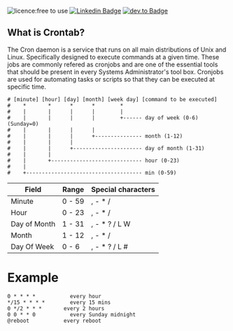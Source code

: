 ![licence:free to use](https://img.shields.io/badge/licence-free--to--use-blue)  [![Linkedin Badge](https://img.shields.io/badge/-gurpreetsingh89-blue?style=flat&logo=Linkedin&logoColor=white&link=https://www.linkedin.com/in/gurpreetsingh89/)](https://www.linkedin.com/in/gurpreetsingh89/)  [![dev.to Badge](https://img.shields.io/badge/-@gurpreetsingh-000000?style=flat&labelColor=000000&logo=dev.to&link=https://dev.to/gurpreetsingh)](https://dev.to/gurpreetsingh) 


## What is Crontab?
The Cron daemon is a service that runs on all main distributions of Unix and Linux. Specifically designed to execute commands at a given time. These jobs are commonly refered as cronjobs and are one of the essential tools that should be present in every Systems Administrator's tool box. Cronjobs are used for automating tasks or scripts so that they can be executed at specific time.

```
# [minute] [hour] [day] [month] [week day] [command to be executed]
#    *       *      *      *        *
#    |       |      |      |        |
#    |       |      |      |        +------ day of week (0-6) (Sunday=0)
#    |       |      |      |
#    |       |      |      +--------------- month (1-12)
#    |       |      |
#    |       |      +---------------------- day of month (1-31)
#    |       |
#    |       +----------------------------- hour (0-23)
#    |
#    +------------------------------------- min (0-59)
```

|Field	| Range	| Special characters|
|-------|--------|------------------|
| Minute	| 0 - 59	|, - * / |
| Hour	|0 - 23	|, - * / |
| Day of Month	|1 - 31	|, - * ? / L W |
| Month	|1 - 12	|, - * / |
| Day Of Week	|0 - 6	|, - * ? / L # |

# Example
```
0 * * * *	        every hour
*/15 * * * *	    every 15 mins
0 */2 * * *	      every 2 hours
0 0 * * 0	        every Sunday midnight
@reboot	          every reboot
```


